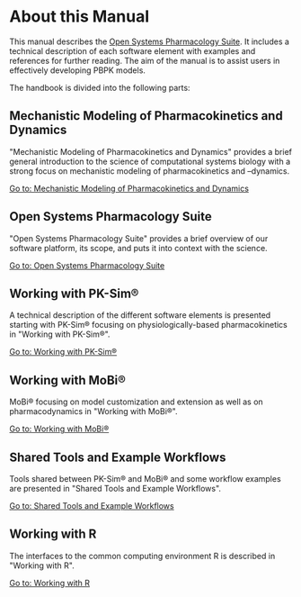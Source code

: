 # About this Manual

This manual describes the [Open Systems Pharmacology Suite](https://www.open-systems-pharmacology.org). It includes a technical description of each software element with examples and references for further reading. The aim of the manual is to assist users in effectively developing PBPK models.

The handbook is divided into the following parts:

## Mechanistic Modeling of Pharmacokinetics and Dynamics

"Mechanistic Modeling of Pharmacokinetics and Dynamics" provides a brief general introduction to the science of computational systems biology with a strong focus on mechanistic modeling of pharmacokinetics and –dynamics.

[Go to: Mechanistic Modeling of Pharmacokinetics and Dynamics](part-1/modeling-concepts-pbpk-modeling-systems-biology.md)

## Open Systems Pharmacology Suite

"Open Systems Pharmacology Suite" provides a brief overview of our software platform, its scope, and puts it into context with the science.

[Go to: Open Systems Pharmacology Suite](part-2/modules-philsophy-building-blocks.md)

## Working with PK-Sim®

A technical description of the different software elements is presented starting with PK-Sim® focusing on physiologically-based pharmacokinetics in "Working with PK-Sim®".

[Go to: Working with PK-Sim®](part-3/pk-sim-quick-guide‌.md)

## Working with MoBi®

MoBi® focusing on model customization and extension as well as on pharmacodynamics in "Working with MoBi®".

[Go to: Working with MoBi®‌](part-4/first-steps.md)

## Shared Tools and Example Workflows

Tools shared between PK-Sim® and MoBi® and some workflow examples are presented in "Shared Tools and Example Workflows".

[Go to: Shared Tools and Example Workflows](part-5/features-of-tables.md)

## Working with R

The interfaces to the common computing environment R is described in "Working with R".

[Go to: Working with R](part-6/introduction-ospsuite-r.md)
